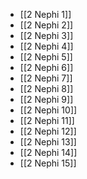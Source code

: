 - [[2 Nephi 1]]
- [[2 Nephi 2]]
- [[2 Nephi 3]]
- [[2 Nephi 4]]
- [[2 Nephi 5]]
- [[2 Nephi 6]]
- [[2 Nephi 7]]
- [[2 Nephi 8]]
- [[2 Nephi 9]]
- [[2 Nephi 10]]
- [[2 Nephi 11]]
- [[2 Nephi 12]]
- [[2 Nephi 13]]
- [[2 Nephi 14]]
- [[2 Nephi 15]]